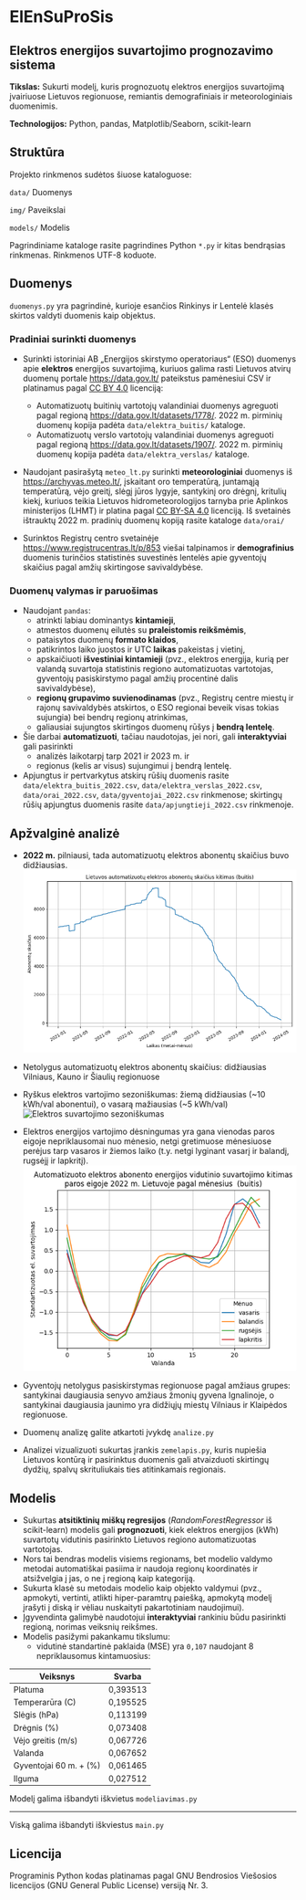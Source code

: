# ElEnSuProSis
##  Elektros energijos suvartojimo prognozavimo sistema

**Tikslas:** Sukurti modelį, kuris prognozuotų elektros energijos suvartojimą įvairiuose Lietuvos regionuose, 
remiantis demografiniais ir meteorologiniais duomenimis.

**Technologijos:** Python, pandas, Matplotlib/Seaborn, scikit-learn


## Struktūra
Projekto rinkmenos sudėtos šiuose kataloguose:

`data/` Duomenys

`img/` Paveikslai

`models/` Modelis

Pagrindiniame kataloge rasite pagrindines Python `*.py` ir kitas bendrąsias rinkmenas. Rinkmenos UTF-8 koduote.


## Duomenys

`duomenys.py` yra pagrindinė, kurioje esančios Rinkinys ir Lentelė klasės skirtos valdyti duomenis kaip objektus.


### Pradiniai surinkti duomenys

* Surinkti istoriniai AB „Energijos skirstymo operatoriaus“ (ESO) duomenys apie **elektros** energijos suvartojimą, 
  kuriuos galima rasti Lietuvos atvirų duomenų portale <https://data.gov.lt/> pateikstus pamėnesiui CSV ir 
  platinamus pagal [CC BY 4.0](https://creativecommons.org/licenses/by/4.0/legalcode.lt) licenciją: 
  * Automatizuotų buitinių vartotojų valandiniai duomenys agreguoti pagal regioną <https://data.gov.lt/datasets/1778/>. 
    2022 m. pirminių duomenų kopija padėta `data/elektra_buitis/` kataloge.
  * Automatizuotų verslo vartotojų valandiniai duomenys agreguoti pagal regioną <https://data.gov.lt/datasets/1907/>. 
    2022 m. pirminių duomenų kopija padėta `data/elektra_verslas/` kataloge.

* Naudojant pasirašytą `meteo_lt.py` surinkti **meteorologiniai** duomenys iš <https://archyvas.meteo.lt/>, įskaitant
  oro temperatūrą, juntamąją temperatūrą, vėjo greitį, slėgį jūros lygyje, santykinį oro drėgnį, kritulių kiekį,
  kuriuos teikia Lietuvos hidrometeorologijos tarnyba prie Aplinkos ministerijos (LHMT) ir platina pagal 
  [CC BY-SA 4.0](https://creativecommons.org/licenses/by-sa/4.0/legalcode.lt) licenciją. 
  Iš svetainės ištrauktų 2022 m. pradinių duomenų kopiją rasite kataloge `data/orai/`

* Surinktos Registrų centro svetainėje <https://www.registrucentras.lt/p/853> viešai talpinamos ir **demografinius** 
  duomenis turinčios statistinės suvestinės lentelės apie gyventojų skaičius pagal amžių skirtingose savivaldybėse. 
    

### Duomenų valymas ir paruošimas

* Naudojant `pandas`:
  * atrinkti labiau dominantys **kintamieji**, 
  * atmestos duomenų eilutės su **praleistomis reikšmėmis**, 
  * pataisytos duomenų **formato klaidos**, 
  * patikrintos laiko juostos ir UTC **laikas** pakeistas į vietinį, 
  * apskaičiuoti **išvestiniai kintamieji** (pvz., elektros energija, kurią per valandą suvartoja statistinis regiono
    automatizuotas vartotojas, gyventojų pasiskirstymo pagal amžių procentinė dalis savivaldybėse), 
  * **regionų grupavimo suvienodinamas** (pvz., Registrų centre miestų ir rajonų savivaldybės atskirtos, o ESO regionai 
    beveik visas tokias sujungia) bei bendrų regionų atrinkimas, 
  * galiausiai sujungtos skirtingos duomenų rūšys į **bendrą lentelę**. 
* Šie darbai **automatizuoti**, tačiau naudotojas, jei nori, gali **interaktyviai** gali pasirinkti 
  * analizės laikotarpį tarp 2021 ir 2023 m. ir
  * regionus (kelis ar visus) sujungimui į bendrą lentelę.
* Apjungtus ir pertvarkytus atskirų rūšių duomenis rasite `data/elektra_buitis_2022.csv`, 
  `data/elektra_verslas_2022.csv`,  `data/orai_2022.csv`, `data/gyventojai_2022.csv` rinkmenose; 
  skirtingų rūšių apjungtus duomenis rasite `data/apjungtieji_2022.csv` rinkmenoje.

## Apžvalginė analizė

* **2022 m.** pilniausi, tada automatizuotų elektros abonentų skaičius buvo didžiausias.
![abonentų skaičiaus kitimas laike](./img/Elektros%20abonent%C5%B3%20skai%C4%8Dius%20(buitis).png)
* Netolygus automatizuotų elektros abonentų skaičius: didžiausias Vilniaus, Kauno ir Šiaulių regionuose
* Ryškus elektros vartojimo sezoniškumas: žiemą didžiausias (~10 kWh/val abonentui), o vasarą mažiausias (~5 kWh/val)
![Elektros suvartojimo sezoniškumas](./img/Elektros%20vartojimo%20sezoni%C5%A1kumas%20(buitis).png)
* Elektros energijos vartojimo dėsningumas yra gana vienodas paros eigoje nepriklausomai nuo mėnesio, netgi gretimuose 
  mėnesiuose perėjus tarp vasaros ir žiemos laiko (t.y. netgi lyginant vasarį ir balandį, rugsėjį ir lapkritį).
![Elektros suvartojimo kitimas paroje](./img/Elektros%20vartojimas%20paroje%202022%20m%20(buitis).png)
* Gyventojų netolygus pasiskirstymas regionuose pagal amžiaus grupes: santykinai daugiausia senyvo amžiaus žmonių
  gyvena Ignalinoje, o santykinai daugiausia jaunimo yra didžiųjų miestų Vilniaus ir Klaipėdos regionuose.

* Duomenų analizę galite atkartoti įvykdę `analize.py`
* Analizei vizualizuoti sukurtas įrankis `zemelapis.py`, kuris nupiešia Lietuvos kontūrą ir pasirinktus duomenis 
  gali atvaizduoti skirtingų dydžių, spalvų skrituliukais ties atitinkamais regionais.
 
## Modelis 
* Sukurtas **atsitiktinių miškų regresijos** (_RandomForestRegressor_ iš scikit-learn) modelis gali **prognozuoti**, 
  kiek elektros energijos (kWh) suvartotų vidutinis pasirinkto Lietuvos regiono automatizuotas vartotojas.
* Nors tai bendras modelis visiems regionams, bet modelio valdymo metodai automatiškai pasiima ir naudoja regionų 
  koordinatės ir atsižvelgia į jas, o ne į regioną kaip kategoriją.
* Sukurta klasė su metodais modelio kaip objekto valdymui (pvz., apmokyti, vertinti, atlikti hiper-paramtrų paiešką, 
  apmokytą modelį įrašyti į diską ir vėliau nuskaityti pakartotiniam naudojimui).
* Įgyvendinta galimybė naudotojui **interaktyviai** rankiniu būdu pasirinkti regioną, norimas veiksnių reikšmes.
* Modelis pasižymi pakankamu tikslumu: 
  * vidutinė standartinė paklaida (MSE) yra `0,107` naudojant 8 nepriklausomus kintamuosius:

| Veiksnys                | Svarba   |
|-------------------------|----------|
| Platuma                 | 0,393513 |
| Temperarūra (C)         | 0,195525 |
| Slėgis (hPa)            | 0,113199 |
| Drėgnis (%)             | 0,073408 |
| Vėjo greitis (m/s)      | 0,067726 |
| Valanda                 | 0,067652 |
| Gyventojai 60 m. + (%)  | 0,061465 |
| Ilguma                  | 0,027512 |

Modelį galima išbandyti iškvietus `modeliavimas.py`

---

Viską galima išbandyti iškviestus `main.py`

## Licencija

Programinis Python kodas platinamas pagal GNU Bendrosios Viešosios licencijos (GNU General Public License) versiją Nr. 3.
